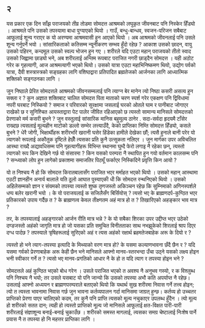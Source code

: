  ## २ 

 यस प्रकार एक दिन साँझ पराजयको तीव्र तोडमा सोमदत्त आश्रमको लघुकृत जीवनबाट पनि निस्केर हिँड्यो । आश्रमले पनि उसको तपस्यामा बाधा पुग्याएको थियो । गाउँ, बन्धु-बान्धव, स्वजन-परिजन सबैबाट आफूलाई शून्य गराएर क यो अरण्यमा आश्रमवासी हुन आएको थियो । अब आश्रमको जीवनलाई पनि उसले शून्य गर्नुपर्ने भयो । सांसारिकताको कतिसम्म न्यूनीकरण सम्भव हुँदो रहेछ ? आकाश उसको छादन, वायु उसको पहिरन, कन्दमूल उसको स्वल्प भोजन हुन गए । शरीरले यदि एउटा महान्‌ पराजयको तीतो स्वाद उसको जिह्वामा छाड्यो भने, अब शरीरलाई अन्तिम रूपबाट पराजित नगरी छाड्दैन सोमदत्त । यही अठोट गरेर क गृहत्यागी, आज आश्रमत्यागी भएको थियो। उसको यात्रा एउटा महाभिनिष्कमण थियो, उद्योग पर्वको यात्रा, दैवी शस्त्रास्त्रको सङ्ग्रहका लागि वशिष्ठद्वारा प्रतिपादित ब्रह्मतेजको आर्जनका लागि आध्यात्मिक शक्तिको सङ्गठनका लागि ।
 
जुन निष्ठाले प्रेरित सोमदत्तले आश्रमको जीवनसम्मलाई पनि त्याग्न बेर मानेन त्यो निष्ठा कसरी असत्य हुन सक्ला र ? कुन अज्ञात शक्तिबाट चालित सोमदत्त पिता माताको चरण स्पर्श गरेर एकक्षण पनि द्विविधामा नपरी घरबाट निस्कियो ? समाज र परिवारको सुरक्षामा जसलाई घरको ओतले घाम र पानीबाट जोगाएर राखेको छ र सुनिश्चित आयस्ताद्वारा पेट पालेर जीवित रहिआएको छ त्यस्तो सामान्य मानिसले सोमदत्तको प्रेरणाको मर्म कसरी बुभने ? जुन वस्तुलाई सांसारिक मानिस बहुमूल्य ठानेर . सदा-सर्वदा हृदयमै टाँसेर राख्दछ त्यसलाई मूल्यहीन माटोको डल्लो सम्भेर लत्त्याउँदै, केको प्राप्तिका निम्ति सोमदत्त हिँड्यो, कसले बुभने ? धेरै जोगी, भिक्षार्थीहरू शरीरभरि खरानी घसेर हिंडेका हामीले देखेका छौं; त्यसै हुनाले बानी परेर यो त्यागको रूपलाई अकौतुक दृष्टिले हेछौँ त्यसका प्रति कुनै उत्सुकता नलिएर । जुन मार्गका उपर अविचलित आस्था राख्दै अद्यावधिसम्म पनि गृहत्यागीहरू विभिन्त स्थानमा घुम्दै फेरो लगाइ नै रहेका छन्‌, त्यस्तो त्यागको रूप किन देखिने गर्छ यो संसारमा ? किन यसको परम्परा नै स्थापित हुन गयो वर्तमान कालसम्म पनि ? सन्ध्याको लोप हुन लागेको प्रकाशमा समाजतिर पिठ्यूँ फर्काएर निस्किदिने प्रवृत्ति किन आयो ?


यो त निश्चय नै हो कि सोमदत्त किरातबालासँग पराजित भएर मर्माहत भएको थियो । उसको महान्‌ आस्थामा एउटी ज्ञानहीन अनार्य बालाले यति ठूलो आघात पुस्याएकी धी कि सोमदत्त रन्थनिएको थियो । उसको अहिलेसम्मको ज्ञान र संयमको तपस्या त्यस्तो शुष्क तृणजस्तो अकिञ्चन रहेछ कि सुम्निमाको अगिनस्पर्शले धप्प बलेर खरानी भयो । के यो पराजयलाई क सजिलैसँग बिर्सियोस्‌ ? त्यसो भए के ब्राह्मणदर्प-कुण्ठित भएर प्रतिकारको उपाय गर्दैछ त ? के ब्राह्मणत्व केवल तीक्ष्णतम अहं मात्र हो त ?  तिखारिएको अहङ्कार भाव मात्र ? 

तर, के तपस्यालाई अहङ्गारको आर्जन रीति मात्र भन्ने ? के यो सबैका शिरका उपर उद्दीप्त भएर उठेको दण्डजस्तो अहंको जागृति मात्र हो जो यसका प्रति समुचित विनीतताका साथ नभझुकेको शिरलाई श्राप दिएर दग्ध पार्दछ ? तपस्याले त्रृषिहरूलाई सुरिएको अहं र त्यस अहंको रक्षार्थ ब्रहमतेजबाहेक अरू के दियो र ? 

त्यस्तो हो भने त्याग-तपस्या इत्यादि के मिथ्याको वरण मात्र हो? के यसमा कल्याणभावना छँदै छैन र ? यदि यसमा गर्वको प्रेरणाबाहेक अरू केही छैन भने मानिसले आफ्नो मानव-स्तरभन्दा उँचा उठ्ने यसको लक्ष्य होइन भनी स्वीकार गर्ने त ? त्यसो भए मानव-प्रगतिको आधार नै के हो त यदि त्याग र तपस्या होइन भने ? 

सोमदत्तले अहं कुण्ठित भएको बोध गरेन । उसले पराजित भएको त अवश्य नै अनुभव गस्यो, र क विश्लुब्ध पनि निश्चय नै भयो; तर उसले यसबाट यो पनि जान्यो कि उसको तपस्या अभौ कति अपर्याप्त नै रहेछ। उसलाई आफ्नो अध्ययन र ब्राह्मणपरम्पराले बताएको थियो कि यथार्थ सुख शरीरमा निवास गर्ने तत्त्व होइन; त्यो त त्यस्ता भावनामा निवास गर्छ जुन भावना कर्तव्यपालन गर्दा मानिसमा जाग्रत्‌ हुन्छ। कर्तव्य हो उच्चतर प्राप्तिको प्रेरणा पाएर चालिएको कदम, तर कुनै पनि प्राप्ति त्यसको मूल्य नचुकाएर उपलब्ध हुँदैन । त्यो मूल्य हो शरीरको सतत दान; त्यही हो त्यस्तो प्राप्तिको मूल्य जो मानिसले आफूलाई क्षत-विक्षत पारी-पारी शरीरलाई संज्ञाशून्य बनाई-बनाई चुकाउँछ । शरीरको समस्त मागलाई, त्यसका समग्र चेष्टालाई निःशेष पार्ने प्रयास नै त तपस्या हो नि महत्तर प्राप्तिका लागि ।
